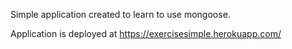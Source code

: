Simple application created to learn to use mongoose.   

Application is deployed at https://exercisesimple.herokuapp.com/
